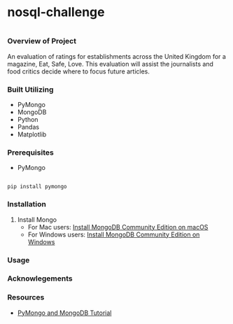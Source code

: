 # nosql-challenge
#

### Overview of Project
An evaluation of ratings for establishments across the United Kingdom for a magazine, Eat, Safe, Love. This evaluation will assist the journalists and food critics decide where to focus future articles. 
### Built Utilizing
* PyMongo 
* MongoDB
* Python
* Pandas
* Matplotlib

### Prerequisites

* PyMongo

```

pip install pymongo

```

### Installation
1. Install Mongo
    * For Mac users:
    [Install MongoDB Community Edition on macOS](https://www.mongodb.com/docs/v6.0/tutorial/install-mongodb-on-os-x/)
    * For Windows users:
    [Install MongoDB Community Edition on Windows](https://www.mongodb.com/docs/manual/tutorial/install-mongodb-on-windows/)

### Usage

### Acknowlegements

### Resources 
* [PyMongo and MongoDB Tutorial](https://api.mongodb.com/python/3.3.1/tutorial.html)
